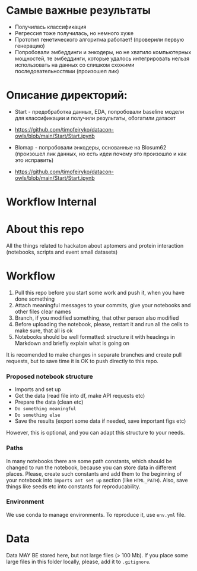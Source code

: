 # Самые важные результаты 
- Получилась классификация
- Регрессия тоже получилась, но немного хуже
- Прототип генетического алгоритма работает! (проверили первую генерацию)
- Попробовали эмбеддинги и энкодеры, но не хватило компьютерных мощностей, те эмбеддинги, которые удалось интегрировать нельзя использовать на данных со слишком схожими последовательностями (произошел лик)
# Описание директорий:
- Start - предобработка данных, EDA, попробовали baseline модели для классификации и получили результаты, обогатили датасет
- https://github.com/timofeiryko/datacon-owls/blob/main/Start/Start.ipynb
  
- Blomap - попробовали энкодеры, основанные на Blosum62 (произошел лик данных, но есть идеи почему это произошло и как это исправить)
- https://github.com/timofeiryko/datacon-owls/blob/main/Start/Start.ipynb 







# Workflow Internal
# About this repo
All the things related to hackaton about aptomers and protein interaction (notebooks, scripts and event small datasets)

# Workflow

1) Pull this repo before you start some work and push it, when you have done something
2) Attach meaningful messages to your commits, give your notebooks and other files clear names 
2) Branch, if you modified something, that other person also modified
3) Before uploading the notebook, please, restart it and run all the cells to make sure, that all is ok
4) Notebooks should be well formatted: structure it with headings in Markdown and briefly explain what is going on

It is recomended to make changes in separate branches and create pull requests, but to save time it is OK to push directly to this repo.

### Proposed notebook structure
- Imports and set up
- Get the data (read file into df, make API requests etc)
- Prepare the data (clean etc)
- `Do something meaningful`
- `Do something else`
- Save the results (export some data if needed, save important figs etc)

However, this is optional, and you can adapt this structure to your needs.

### Paths

In many  notebooks there are some path constants, which should be changed to run the notebook, because  you can store data in different places. Please, create such constants and add them to the beginning of your notebook into `Imports ant set up` section (like `HTML_PATH`). Also, save things like seeds etc into constants for reproducability.

### Environment

We use conda to manage environments. To reproduce it, use `env.yml` file.

# Data

Data MAY BE stored here, but not large files (> 100 Mb). If you place some large files in this folder locally, please, add it to `.gitignore`.
